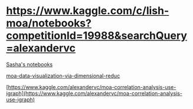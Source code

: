 # https://www.kaggle.com/c/lish-moa/notebooks?competitionId=19988&searchQuery=alexandervc
[Sasha's notebooks](https://www.kaggle.com/c/lish-moa/notebooks?competitionId=19988&searchQuery=alexandervc)<br>

[moa-data-visualization-via-dimensional-reduc](https://www.kaggle.com/alexandervc/moa-data-visualization-via-dimensional-reduct)<br>

[https://www.kaggle.com/alexandervc/moa-correlation-analysis-use-igraph](https://www.kaggle.com/alexandervc/moa-correlation-analysis-use-igraph)<br>
[]()<br>
[]()<br>
[]()<br>
[]()<br>
[]()<br>


